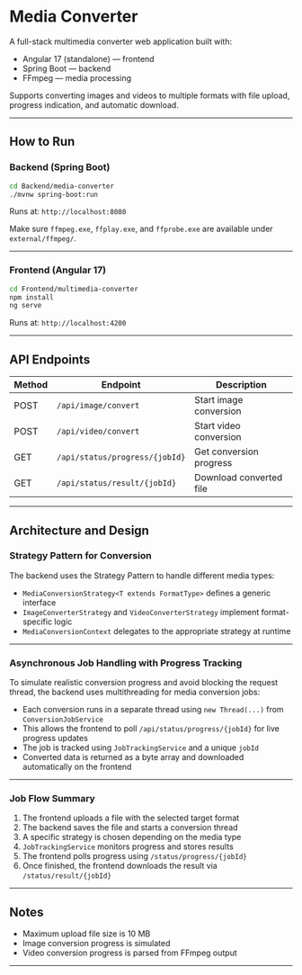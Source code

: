 # Media Converter

A full-stack multimedia converter web application built with:

- Angular 17 (standalone) — frontend  
- Spring Boot — backend  
- FFmpeg — media processing

Supports converting images and videos to multiple formats with file upload, progress indication, and automatic download.

---

## How to Run

### Backend (Spring Boot)

```bash
cd Backend/media-converter
./mvnw spring-boot:run
```

Runs at: `http://localhost:8080`

Make sure `ffmpeg.exe`, `ffplay.exe`, and `ffprobe.exe` are available under `external/ffmpeg/`.

---

### Frontend (Angular 17)

```bash
cd Frontend/multimedia-converter
npm install
ng serve
```

Runs at: `http://localhost:4200`

---

## API Endpoints

| Method | Endpoint                          | Description                    |
|--------|-----------------------------------|--------------------------------|
| POST   | `/api/image/convert`             | Start image conversion         |
| POST   | `/api/video/convert`             | Start video conversion         |
| GET    | `/api/status/progress/{jobId}`   | Get conversion progress        |
| GET    | `/api/status/result/{jobId}`     | Download converted file        |

---

## Architecture and Design

### Strategy Pattern for Conversion

The backend uses the Strategy Pattern to handle different media types:

- `MediaConversionStrategy<T extends FormatType>` defines a generic interface
- `ImageConverterStrategy` and `VideoConverterStrategy` implement format-specific logic
- `MediaConversionContext` delegates to the appropriate strategy at runtime


---

### Asynchronous Job Handling with Progress Tracking

To simulate realistic conversion progress and avoid blocking the request thread, the backend uses multithreading for media conversion jobs:

- Each conversion runs in a separate thread using `new Thread(...)` from `ConversionJobService`
- This allows the frontend to poll `/api/status/progress/{jobId}` for live progress updates
- The job is tracked using `JobTrackingService` and a unique `jobId`
- Converted data is returned as a byte array and downloaded automatically on the frontend

---

### Job Flow Summary

1. The frontend uploads a file with the selected target format
2. The backend saves the file and starts a conversion thread
3. A specific strategy is chosen depending on the media type
4. `JobTrackingService` monitors progress and stores results
5. The frontend polls progress using `/status/progress/{jobId}`
6. Once finished, the frontend downloads the result via `/status/result/{jobId}`

---

## Notes

- Maximum upload file size is 10 MB
- Image conversion progress is simulated
- Video conversion progress is parsed from FFmpeg output

---


